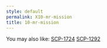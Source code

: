 ```yaml
---
style: default
permalink: X10-mr-mission
title: 10-mr-mission
---
```

You may also like:
[SCP-1724](http://scp-wiki.net/scp-1724)
[SCP-1292](http://scp-wiki.net/scp-1292)
